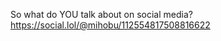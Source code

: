 So what do YOU talk about on social media? [<span class="invisible">https://</span><span class="ellipsis">social.lol/@mihobu/11255481750</span><span class="invisible">8816622</span>](https://social.lol/@mihobu/112554817508816622)